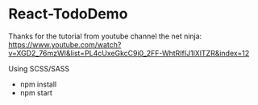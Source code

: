 # React-TodoDemo

Thanks for the tutorial from youtube channel the net ninja:
https://www.youtube.com/watch?v=XGD2_76mzWI&list=PL4cUxeGkcC9i0_2FF-WhtRIfIJ1lXlTZR&index=12

Using SCSS/SASS

- npm install
- npm start
